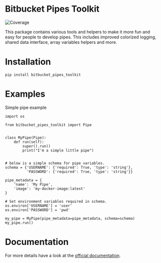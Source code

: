 Bitbucket Pipes Toolkit
=========

![Coverage](https://bitbucket.org/bitbucketpipelines/bitbucket-pipes-toolkit/downloads/coverage.svg)

This package contains various tools and helpers to make it more fun and easy for people to develop pipes. This includes improved colorized logging, shared data interface, array variables helpers and more.

Installation
============

`pip install bitbucket_pipes_toolkit`


Examples
========

Simple pipe example
```python3
import os

from bitbucket_pipes_toolkit import Pipe


class MyPipe(Pipe):
    def run(self):
        super().run()
        print("I'm a simple little pipe")


# below is a simple schema for pipe variables.
schema = {'USERNAME': {'required': True, 'type': 'string'},
          'PASSWORD': {'required': True, 'type': 'string'}}

pipe_metadata = {
    'name': 'My Pipe',
    'image': 'my-docker-image:latest'
}

# Set environment variables required in schema.
os.environ['USERNAME'] = 'user'
os.environ['PASSWORD'] = 'pwd'

my_pipe = MyPipe(pipe_metadata=pipe_metadata, schema=schema)
my_pipe.run()
```

Documentation
=============

For more details have a look at the [official documentation](https://bitbucket-pipes-toolkit.readthedocs.io).